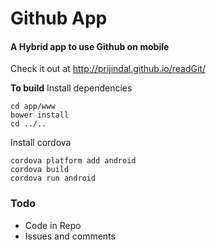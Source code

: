 # Github App

#### A Hybrid app to use Github on mobile

Check it out at http://prijindal.github.io/readGit/


**To build**
Install dependencies
```
cd app/www
bower install
cd ../..
```

Install cordova
```
cordova platform add android
cordova build
cordova run android
```

### Todo
- Code in Repo
- Issues and comments
